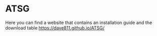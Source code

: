 # ATSG

Here you can find a website that contains an installation guide and the download table
https://dave811.github.io/ATSG/